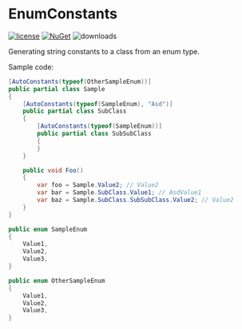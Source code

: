 # EnumConstants

[![license](https://img.shields.io/github/license/nagybalint001/enum-constants.svg?maxAge=2592000)](https://github.com/nagybalint001/enum-constants/blob/main/LICENSE) [![NuGet](https://img.shields.io/nuget/v/EnumConstants.svg?maxAge=2592000)](https://www.nuget.org/packages/EnumConstants/) ![downloads](https://img.shields.io/nuget/dt/EnumConstants)

Generating string constants to a class from an enum type.

Sample code:

```csharp
[AutoConstants(typeof(OtherSampleEnum))]
public partial class Sample
{
    [AutoConstants(typeof(SampleEnum), "Asd")]
    public partial class SubClass
    {
        [AutoConstants(typeof(SampleEnum))]
        public partial class SubSubClass
        {
        }
    }

    public void Foo()
    {
        var foo = Sample.Value2; // Value2
        var bar = Sample.SubClass.Value1; // AsdValue1
        var baz = Sample.SubClass.SubSubClass.Value2; // Value2
    }
}

public enum SampleEnum
{
    Value1,
    Value2,
    Value3,
}

public enum OtherSampleEnum
{
    Value1,
    Value2,
    Value3,
}
```